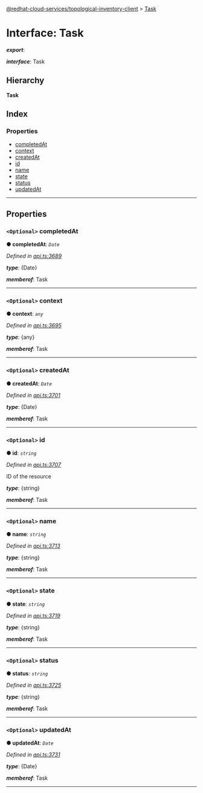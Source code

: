 [@redhat-cloud-services/topological-inventory-client](../README.md) > [Task](../interfaces/task.md)

# Interface: Task

*__export__*: 

*__interface__*: Task

## Hierarchy

**Task**

## Index

### Properties

* [completedAt](task.md#completedat)
* [context](task.md#context)
* [createdAt](task.md#createdat)
* [id](task.md#id)
* [name](task.md#name)
* [state](task.md#state)
* [status](task.md#status)
* [updatedAt](task.md#updatedat)

---

## Properties

<a id="completedat"></a>

### `<Optional>` completedAt

**● completedAt**: *`Date`*

*Defined in [api.ts:3689](https://github.com/karelhala/javascript-clients/blob/master/packages/topological-inventory/api.ts#L3689)*

*__type__*: {Date}

*__memberof__*: Task

___
<a id="context"></a>

### `<Optional>` context

**● context**: *`any`*

*Defined in [api.ts:3695](https://github.com/karelhala/javascript-clients/blob/master/packages/topological-inventory/api.ts#L3695)*

*__type__*: {any}

*__memberof__*: Task

___
<a id="createdat"></a>

### `<Optional>` createdAt

**● createdAt**: *`Date`*

*Defined in [api.ts:3701](https://github.com/karelhala/javascript-clients/blob/master/packages/topological-inventory/api.ts#L3701)*

*__type__*: {Date}

*__memberof__*: Task

___
<a id="id"></a>

### `<Optional>` id

**● id**: *`string`*

*Defined in [api.ts:3707](https://github.com/karelhala/javascript-clients/blob/master/packages/topological-inventory/api.ts#L3707)*

ID of the resource

*__type__*: {string}

*__memberof__*: Task

___
<a id="name"></a>

### `<Optional>` name

**● name**: *`string`*

*Defined in [api.ts:3713](https://github.com/karelhala/javascript-clients/blob/master/packages/topological-inventory/api.ts#L3713)*

*__type__*: {string}

*__memberof__*: Task

___
<a id="state"></a>

### `<Optional>` state

**● state**: *`string`*

*Defined in [api.ts:3719](https://github.com/karelhala/javascript-clients/blob/master/packages/topological-inventory/api.ts#L3719)*

*__type__*: {string}

*__memberof__*: Task

___
<a id="status"></a>

### `<Optional>` status

**● status**: *`string`*

*Defined in [api.ts:3725](https://github.com/karelhala/javascript-clients/blob/master/packages/topological-inventory/api.ts#L3725)*

*__type__*: {string}

*__memberof__*: Task

___
<a id="updatedat"></a>

### `<Optional>` updatedAt

**● updatedAt**: *`Date`*

*Defined in [api.ts:3731](https://github.com/karelhala/javascript-clients/blob/master/packages/topological-inventory/api.ts#L3731)*

*__type__*: {Date}

*__memberof__*: Task

___


